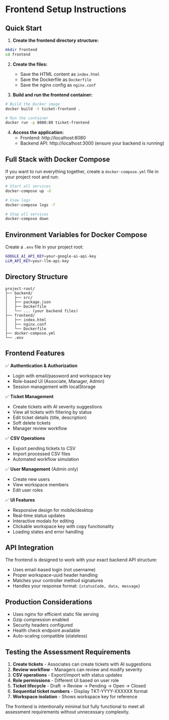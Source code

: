 # Frontend Setup Instructions

## Quick Start

1. **Create the frontend directory structure:**
```bash
mkdir frontend
cd frontend
```

2. **Create the files:**
   - Save the HTML content as `index.html`
   - Save the Dockerfile as `Dockerfile`
   - Save the nginx config as `nginx.conf`

3. **Build and run the frontend container:**
```bash
# Build the Docker image
docker build -t ticket-frontend .

# Run the container
docker run -p 8080:80 ticket-frontend
```

4. **Access the application:**
   - Frontend: http://localhost:8080
   - Backend API: http://localhost:3000 (ensure your backend is running)

## Full Stack with Docker Compose

If you want to run everything together, create a `docker-compose.yml` file in your project root and run:

```bash
# Start all services
docker-compose up -d

# View logs
docker-compose logs -f

# Stop all services
docker-compose down
```

## Environment Variables for Docker Compose

Create a `.env` file in your project root:
```bash
GOOGLE_AI_API_KEY=your-google-ai-api-key
LLM_API_KEY=your-llm-api-key
```

## Directory Structure

```
project-root/
├── backend/
│   ├── src/
│   ├── package.json
│   ├── Dockerfile
│   └── ... (your backend files)
├── frontend/
│   ├── index.html
│   ├── nginx.conf
│   └── Dockerfile
├── docker-compose.yml
└── .env
```

## Frontend Features

✅ **Authentication & Authorization**
- Login with email/password and workspace key
- Role-based UI (Associate, Manager, Admin)
- Session management with localStorage

✅ **Ticket Management**
- Create tickets with AI severity suggestions
- View all tickets with filtering by status
- Edit ticket details (title, description)
- Soft delete tickets
- Manager review workflow

✅ **CSV Operations**
- Export pending tickets to CSV
- Import processed CSV files
- Automated workflow simulation

✅ **User Management** (Admin only)
- Create new users
- View workspace members
- Edit user roles

✅ **UI Features**
- Responsive design for mobile/desktop
- Real-time status updates
- Interactive modals for editing
- Clickable workspace key with copy functionality
- Loading states and error handling

## API Integration

The frontend is designed to work with your exact backend API structure:

- Uses email-based login (not username)
- Proper workspace-uuid header handling
- Matches your controller method signatures
- Handles your response format: `{statusCode, data, message}`

## Production Considerations

- Uses nginx for efficient static file serving
- Gzip compression enabled
- Security headers configured
- Health check endpoint available
- Auto-scaling compatible (stateless)

## Testing the Assessment Requirements

1. **Create tickets** - Associates can create tickets with AI suggestions
2. **Review workflow** - Managers can review and modify severity
3. **CSV operations** - Export/import with status updates
4. **Role permissions** - Different UI based on user role
5. **Ticket lifecycle** - Draft → Review → Pending → Open → Closed
6. **Sequential ticket numbers** - Display TKT-YYYY-XXXXXX format
7. **Workspace isolation** - Shows workspace key for reference

The frontend is intentionally minimal but fully functional to meet all assessment requirements without unnecessary complexity.